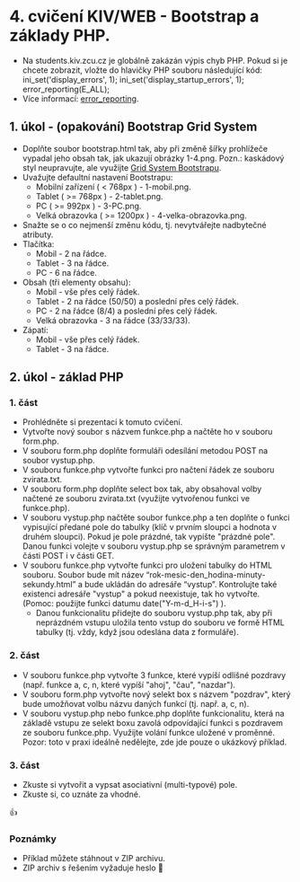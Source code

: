 # 4. cvičení KIV/WEB - Bootstrap a základy PHP.


* Na students.kiv.zcu.cz je globálně zakázán výpis chyb PHP. Pokud si je chcete zobrazit, vložte do hlavičky PHP souboru následující kód:
    ini_set('display_errors', 1);
    ini_set('display_startup_errors', 1);
    error_reporting(E_ALL);
* Více informací: [error_reporting](http://php.net/manual/en/function.error-reporting.php).


## 1. úkol - (opakování) Bootstrap Grid System

* Doplňte soubor bootstrap.html tak, aby při změně šířky prohlížeče vypadal jeho obsah tak, jak ukazují obrázky 1-4.png. Pozn.: kaskádový styl neupravujte, ale využijte [Grid System Bootstrapu](http://www.w3schools.com/bootstrap/bootstrap_grid_system.asp).
* Uvažujte defaultní nastavení Bootstrapu:
  * Mobilní zařízení ( < 768px ) - 1-mobil.png.
  * Tablet ( >= 768px ) - 2-tablet.png.
  * PC ( >= 992px ) - 3-PC.png.
  * Velká obrazovka ( >= 1200px ) - 4-velka-obrazovka.png.
* Snažte se o co nejmenší změnu kódu, tj. nevytvářejte nadbytečné atributy.
* Tlačítka:
  * Mobil - 2 na řádce.
  * Tablet - 3 na řádce.
  * PC - 6 na řádce.
* Obsah (tři elementy obsahu):
  * Mobil - vše přes celý řádek.
  * Tablet - 2 na řádce (50/50) a poslední přes celý řádek.
  * PC - 2 na řádce (8/4) a poslední přes celý řádek.
  * Velká obrazovka - 3 na řádce (33/33/33).
* Zápatí:
  * Mobil - vše přes celý řádek.
  * Tablet - 3 na řádce.
  
## 2. úkol - základ PHP

### 1. část

* Prohlédněte si prezentaci k tomuto cvičení.
* Vytvořte nový soubor s názvem funkce.php a načtěte ho v souboru form.php.
* V souboru form.php doplňte formuláři odesílání metodou POST na soubor vystup.php.
* V souboru funkce.php vytvořte funkci pro načtení řádek ze souboru zvirata.txt.
* V souboru form.php doplňte select box tak, aby obsahoval volby načtené ze souboru zvirata.txt (využijte vytvořenou funkci ve funkce.php).
* V souboru vystup.php načtěte soubor funkce.php a ten doplňte o funkci vypisující předané pole do tabulky (klíč v prvním sloupci a hodnota v druhém sloupci). Pokud je pole prázdné, tak vypište "prázdné pole". Danou funkci volejte v souboru vystup.php se správným parametrem v části POST i v části GET.
* V souboru funkce.php vytvořte funkci pro uložení tabulky do HTML souboru. Soubor bude mít název “rok-mesic-den_hodina-minuty-sekundy.html” a bude ukládán do adresáře “vystup”. Kontrolujte také existenci adresáře "vystup" a pokud neexistuje, tak ho vytvořte. (Pomoc: použijte funkci datumu date("Y-m-d_H-i-s") ).
  * Danou funkcionalitu přidejte do souboru vystup.php tak, aby při neprázdném vstupu uložila tento vstup do souboru ve formě HTML tabulky (tj. vždy, když jsou odeslána data z formuláře).

### 2. část

* V souboru funkce.php vytvořte 3 funkce, které vypíší odlišné pozdravy (např. funkce a, c, n, které vypíší "ahoj", "čau", "nazdar").
* V souboru form.php vytvořte nový selekt box s názvem "pozdrav", který bude umožňovat volbu názvu daných funkcí (tj. např. a, c, n).
* V souboru vystup.php nebo funkce.php doplňte funkcionalitu, která na základě vstupu ze selekt boxu zavolá odpovídající funkci s pozdravem ze souboru funkce.php. Využijte volání funkce uložené v proměnné. Pozor: toto v praxi ideálně nedělejte, zde jde pouze o ukázkový příklad.

### 3. část

* Zkuste si vytvořit a vypsat asociativní (multi-typové) pole.
* Zkuste si, co uznáte za vhodné.


:+1:


### Poznámky

* Příklad můžete stáhnout v ZIP archivu.
* ZIP archiv s řešením vyžaduje heslo :panda_face:

